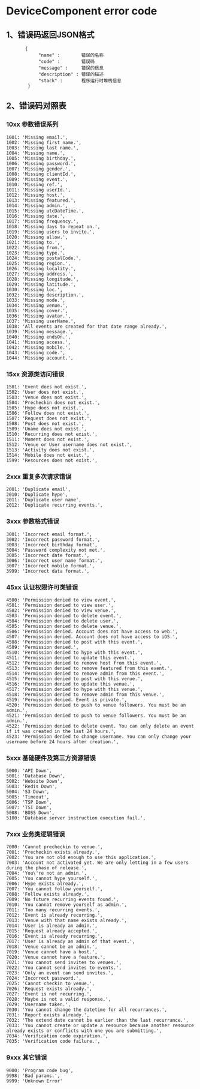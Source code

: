 # DeviceComponent error code

##  1、错误码返回JSON格式

           {
                "name" :        错误的名称
                "code" :        错误码
                "message" :     错误的信息
                "description" : 错误的描述
                "stack" :       程序运行时堆栈信息
            }

##  2、错误码对照表
### 10xx 参数错误系列
    1001: 'Missing email.',
    1002: 'Missing first name.',
    1003: 'Missing last name.',
    1004: 'Missing name.',
    1005: 'Missing birthday.',
    1006: 'Missing password.',
    1007: 'Missing gender.',
    1008: 'Missing clientId.',
    1009: 'Missing event.',
    1010: 'Missing ref.',
    1011: 'Missing userId.',
    1012: 'Missing host.',
    1013: 'Missing featured.',
    1014: 'Missing admin.',
    1015: 'Missing utcDateTime.',
    1016: 'Missing date.',
    1017: 'Missing frequency.',
    1018: 'Missing days to repeat on.',
    1019: 'Missing users to invite.',
    1020: 'Missing allow.',
    1021: 'Missing to.',
    1022: 'Missing from.',
    1023: 'Missing type.',
    1024: 'Missing postalCode.',
    1025: 'Missing region.',
    1026: 'Missing locality.',
    1027: 'Missing address.',
    1028: 'Missing longitude.',
    1029: 'Missing latitude.',
    1030: 'Missing loc.',
    1032: 'Missing description.',
    1033: 'Missing mode.',
    1034: 'Missing venue.',
    1035: 'Missing cover.',
    1036: 'Missing avatar.',
    1037: 'Missing userName.',
    1038: 'All events are created for that date range already.',
    1039: 'Missing message.',
    1040: 'Missing endsOn.',
    1041: 'Missing access.',
    1042: 'Missing mobile.',
    1043: 'Missing code.',
    1044: 'Missing account.',

### 15xx  资源类访问错误
    1501: 'Event does not exist.',
    1502: 'User does not exist.',
    1503: 'Venue does not exist.',
    1504: 'Precheckin does not exist.',
    1505: 'Hype does not exist.',
    1506: 'Follow does not exist.',
    1507: 'Request does not exist.',
    1508: 'Post does not exist.',
    1509: 'Uname does not exist.',
    1510: 'Recurring does not exist.',
    1511: 'Moment does not exist.',
    1512: 'Venue or User username does not exist.',
    1513: 'Activity does not exist.',
    1514: 'Mobile does not exist.',
    1599: 'Resources does not exist.',

###  2xxx 重复多次请求错误
    2001: 'Duplicate email',
    2010: 'Duplicate hype',
    2011: 'Duplicate user name',
    2012: 'Duplicate recurring events.',

###  3xxx 参数格式错误
    3001: 'Incorrect email format.',
    3002: 'Incorrect password format.',
    3003: 'Incorrect birthday format',
    3004: 'Password complexity not met.',
    3005: 'Incorrect date format.',
    3006: 'Incorrect user name format.',
    3007: 'Incorrect mobile format.',
    3999: 'Incorrect data format.',

### 45xx 认证权限许可类错误
    4500: 'Permission denied to view event.',
    4501: 'Permission denied to view user.',
    4502: 'Permission denied to view venue.',
    4503: 'Permission denied to delete event.',
    4504: 'Permission denied to delete user.',
    4505: 'Permission denied to delete venue.',
    4506: 'Permission denied. Account does not have access to web.',
    4507: 'Permission denied. Account does not have access to iOS.',
    4508: 'Permission denied to post with this event.',
    4509: 'Permission denied.',
    4510: 'Permission denied to hype with this event.',
    4511: 'Permission denied to update this event.',
    4512: 'Permission denied to remove host from this event.',
    4513: 'Permission denied to remove featured from this event.',
    4514: 'Permission denied to remove admin from this event.',
    4515: 'Permission denied to post with this venue.',
    4516: 'Permission denied to update this venue.',
    4517: 'Permission denied to hype with this venue.',
    4518: 'Permission denied to remove admin from this venue.',
    4519: 'Permission denied. Event is private.',
    4520: 'Permission denied to push to venue followers. You must be an admin.',
    4521: 'Permission denied to push to venue followers. You must be an admin.',
    4522: 'Permission denied to delete event. You can only delete an event if it was created in the last 24 hours.',
    4523: 'Permission denied to change username. You can only change your username before 24 hours after creation.',

###  5xxx 基础硬件及第三方资源错误
    5000: 'API Down',
    5001: 'Database Down',
    5002: 'Website Down',
    5003: 'Redis Down',
    5004: 'S3 Down',
    5005: 'Timeout',
    5006: 'TSP Down',
    5007: 'TSI Down',
    5008: 'BOSS Down',
    5100: 'Database server instruction execution fail.',

###  7xxx 业务类逻辑错误
    7000: 'Cannot precheckin to venue.',
    7001: 'Precheckin exists already.',
    7002: 'You are not old enough to use this application.',
    7003: 'Account not activated yet. We are only letting in a few users during the phase of release.',
    7004: 'You\'re not an admin.',
    7005: 'You cannot hype yourself.',
    7006: 'Hype exists already.',
    7007: 'You cannot follow yourself.',
    7008: 'Follow exists already.',
    7009: 'No future recurring events found.',
    7010: 'You cannot remove yourself as admin.',
    7011: 'Too many recurring events.',
    7012: 'Event is already recurring.',
    7013: 'Venue with that name exists already.',
    7014: 'User is already an admin.',
    7015: 'Request already accepted.',
    7016: 'Event is already recurring.',
    7017: 'User is already an admin of that event.',
    7018: 'Venue cannot be an admin.',
    7019: 'Venue cannot have a host.',
    7020: 'Venue cannot have a feature.',
    7021: 'You cannot send invites to venues.',
    7022: 'You cannot send invites to events.',
    7023: 'Only an event can send invites.',
    7024: 'Incorrect password.',
    7025: 'Cannot checkin to venue.',
    7026: 'Request exists already.',
    7027: 'Event is not recurring.',
    7028: 'Maybe is not a valid response.',
    7029: 'Username taken.',
    7030: 'You cannot change the datetime for all recurrances.',
    7031: 'Report exists already.',
    7032: 'The extend date cannot be earlier than the last recurrance.',
    7033: 'You cannot create or update a resource because another resource already exists or conflicts with one you are submitting.',
    7034: 'Verification code expiration.',
    7035: 'Verification code failure.',

### 9xxx 其它错误
    9000: 'Program code bug',
    9998: 'Bad params.',
    9999: 'Unknown Error'